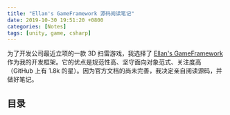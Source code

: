```yaml
---
title: "Ellan's GameFramework 源码阅读笔记"
date: 2019-10-30 19:51:20 +0800
categories: [Notes]
tags: [unity, game, csharp]
---
```


为了开发公司最近立项的一款 3D 扫雷游戏，我选择了 [Ellan's GameFramework](https://gameframework.cn/) 作为我的开发框架。它的优点是规范性高、坚守面向对象范式、关注度高（GitHub 上有 1.8k 的星）。因为官方文档的尚未完善，我决定亲自阅读源码，并做好笔记。

## 目录
